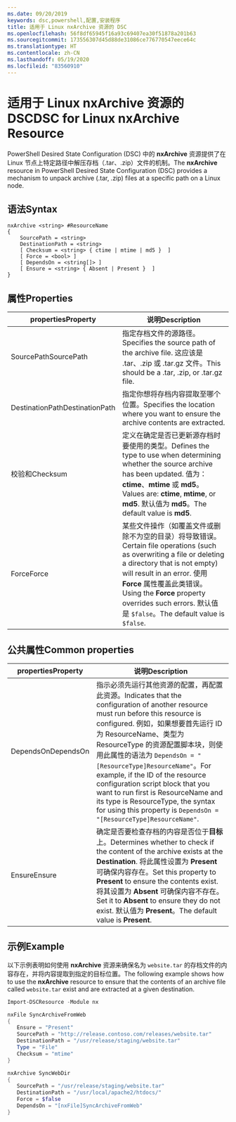 ```yaml
---
ms.date: 09/20/2019
keywords: dsc,powershell,配置,安装程序
title: 适用于 Linux nxArchive 资源的 DSC
ms.openlocfilehash: 56f8df65945f16a93c69407ea30f51878a201b63
ms.sourcegitcommit: 173556307d45d88de31086ce776770547eece64c
ms.translationtype: HT
ms.contentlocale: zh-CN
ms.lasthandoff: 05/19/2020
ms.locfileid: "83560910"
---
```

# <a name="dsc-for-linux-nxarchive-resource"></a><span data-ttu-id="7cc8f-103">适用于 Linux nxArchive 资源的 DSC</span><span class="sxs-lookup"><span data-stu-id="7cc8f-103">DSC for Linux nxArchive Resource</span></span>

<span data-ttu-id="7cc8f-104">PowerShell Desired State Configuration (DSC) 中的 **nxArchive** 资源提供了在 Linux 节点上特定路径中解压存档（.tar、.zip）文件的机制。</span><span class="sxs-lookup"><span data-stu-id="7cc8f-104">The **nxArchive** resource in PowerShell Desired State Configuration (DSC) provides a mechanism to unpack archive (.tar, .zip) files at a specific path on a Linux node.</span></span>

## <a name="syntax"></a><span data-ttu-id="7cc8f-105">语法</span><span class="sxs-lookup"><span data-stu-id="7cc8f-105">Syntax</span></span>

```Syntax
nxArchive <string> #ResourceName
{
    SourcePath = <string>
    DestinationPath = <string>
    [ Checksum = <string> { ctime | mtime | md5 }  ]
    [ Force = <bool> ]
    [ DependsOn = <string[]> ]
    [ Ensure = <string> { Absent | Present }  ]
}
```

## <a name="properties"></a><span data-ttu-id="7cc8f-106">属性</span><span class="sxs-lookup"><span data-stu-id="7cc8f-106">Properties</span></span>

|<span data-ttu-id="7cc8f-107">properties</span><span class="sxs-lookup"><span data-stu-id="7cc8f-107">Property</span></span> |<span data-ttu-id="7cc8f-108">说明</span><span class="sxs-lookup"><span data-stu-id="7cc8f-108">Description</span></span> |
|---|---|
|<span data-ttu-id="7cc8f-109">SourcePath</span><span class="sxs-lookup"><span data-stu-id="7cc8f-109">SourcePath</span></span> |<span data-ttu-id="7cc8f-110">指定存档文件的源路径。</span><span class="sxs-lookup"><span data-stu-id="7cc8f-110">Specifies the source path of the archive file.</span></span> <span data-ttu-id="7cc8f-111">这应该是 .tar、.zip 或 .tar.gz 文件。</span><span class="sxs-lookup"><span data-stu-id="7cc8f-111">This should be a .tar, .zip, or .tar.gz file.</span></span> |
|<span data-ttu-id="7cc8f-112">DestinationPath</span><span class="sxs-lookup"><span data-stu-id="7cc8f-112">DestinationPath</span></span> |<span data-ttu-id="7cc8f-113">指定你想将存档内容提取至哪个位置。</span><span class="sxs-lookup"><span data-stu-id="7cc8f-113">Specifies the location where you want to ensure the archive contents are extracted.</span></span> |
|<span data-ttu-id="7cc8f-114">校验和</span><span class="sxs-lookup"><span data-stu-id="7cc8f-114">Checksum</span></span> |<span data-ttu-id="7cc8f-115">定义在确定是否已更新源存档时要使用的类型。</span><span class="sxs-lookup"><span data-stu-id="7cc8f-115">Defines the type to use when determining whether the source archive has been updated.</span></span> <span data-ttu-id="7cc8f-116">值为：**ctime**、**mtime** 或 **md5**。</span><span class="sxs-lookup"><span data-stu-id="7cc8f-116">Values are: **ctime**, **mtime**, or **md5**.</span></span> <span data-ttu-id="7cc8f-117">默认值为 **md5**。</span><span class="sxs-lookup"><span data-stu-id="7cc8f-117">The default value is **md5**.</span></span> |
|<span data-ttu-id="7cc8f-118">Force</span><span class="sxs-lookup"><span data-stu-id="7cc8f-118">Force</span></span> |<span data-ttu-id="7cc8f-119">某些文件操作（如覆盖文件或删除不为空的目录）将导致错误。</span><span class="sxs-lookup"><span data-stu-id="7cc8f-119">Certain file operations (such as overwriting a file or deleting a directory that is not empty) will result in an error.</span></span> <span data-ttu-id="7cc8f-120">使用 **Force** 属性覆盖此类错误。</span><span class="sxs-lookup"><span data-stu-id="7cc8f-120">Using the **Force** property overrides such errors.</span></span> <span data-ttu-id="7cc8f-121">默认值是 `$false`。</span><span class="sxs-lookup"><span data-stu-id="7cc8f-121">The default value is `$false`.</span></span> |

## <a name="common-properties"></a><span data-ttu-id="7cc8f-122">公共属性</span><span class="sxs-lookup"><span data-stu-id="7cc8f-122">Common properties</span></span>

|<span data-ttu-id="7cc8f-123">properties</span><span class="sxs-lookup"><span data-stu-id="7cc8f-123">Property</span></span> |<span data-ttu-id="7cc8f-124">说明</span><span class="sxs-lookup"><span data-stu-id="7cc8f-124">Description</span></span> |
|---|---|
|<span data-ttu-id="7cc8f-125">DependsOn</span><span class="sxs-lookup"><span data-stu-id="7cc8f-125">DependsOn</span></span> |<span data-ttu-id="7cc8f-126">指示必须先运行其他资源的配置，再配置此资源。</span><span class="sxs-lookup"><span data-stu-id="7cc8f-126">Indicates that the configuration of another resource must run before this resource is configured.</span></span> <span data-ttu-id="7cc8f-127">例如，如果想要首先运行 ID 为 ResourceName、类型为 ResourceType 的资源配置脚本块，则使用此属性的语法为 `DependsOn = "[ResourceType]ResourceName"`。</span><span class="sxs-lookup"><span data-stu-id="7cc8f-127">For example, if the ID of the resource configuration script block that you want to run first is ResourceName and its type is ResourceType, the syntax for using this property is `DependsOn = "[ResourceType]ResourceName"`.</span></span> |
|<span data-ttu-id="7cc8f-128">Ensure</span><span class="sxs-lookup"><span data-stu-id="7cc8f-128">Ensure</span></span> |<span data-ttu-id="7cc8f-129">确定是否要检查存档的内容是否位于**目标**上。</span><span class="sxs-lookup"><span data-stu-id="7cc8f-129">Determines whether to check if the content of the archive exists at the **Destination**.</span></span> <span data-ttu-id="7cc8f-130">将此属性设置为 **Present** 可确保内容存在。</span><span class="sxs-lookup"><span data-stu-id="7cc8f-130">Set this property to **Present** to ensure the contents exist.</span></span> <span data-ttu-id="7cc8f-131">将其设置为 **Absent** 可确保内容不存在。</span><span class="sxs-lookup"><span data-stu-id="7cc8f-131">Set it to **Absent** to ensure they do not exist.</span></span> <span data-ttu-id="7cc8f-132">默认值为 **Present**。</span><span class="sxs-lookup"><span data-stu-id="7cc8f-132">The default value is **Present**.</span></span> |

## <a name="example"></a><span data-ttu-id="7cc8f-133">示例</span><span class="sxs-lookup"><span data-stu-id="7cc8f-133">Example</span></span>

<span data-ttu-id="7cc8f-134">以下示例表明如何使用 **nxArchive** 资源来确保名为 `website.tar` 的存档文件的内容存在，并将内容提取到指定的目标位置。</span><span class="sxs-lookup"><span data-stu-id="7cc8f-134">The following example shows how to use the **nxArchive** resource to ensure that the contents of an archive file called `website.tar` exist and are extracted at a given destination.</span></span>

```powershell
Import-DSCResource -Module nx

nxFile SyncArchiveFromWeb
{
   Ensure = "Present"
   SourcePath = "http://release.contoso.com/releases/website.tar"
   DestinationPath = "/usr/release/staging/website.tar"
   Type = "File"
   Checksum = "mtime"
}

nxArchive SyncWebDir
{
   SourcePath = "/usr/release/staging/website.tar"
   DestinationPath = "/usr/local/apache2/htdocs/"
   Force = $false
   DependsOn = "[nxFile]SyncArchiveFromWeb"
}
```
